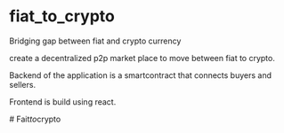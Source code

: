 # fiat_to_crypto
Bridging gap between fiat and crypto currency

create a decentralized p2p market place to move between fiat to crypto.

Backend of the application is a smartcontract that connects buyers and sellers.

Frontend is build using react.

#   F a i t _ t o _ c r y p t o  
 